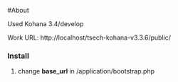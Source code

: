 
#About

Used Kohana 3.4/develop

Work URL: http://localhost/tsech-kohana-v3.3.6/public/

### Install
1. change **base_url** in /application/bootstrap.php
